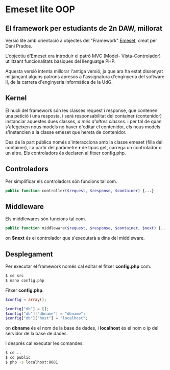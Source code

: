 # Emeset lite OOP

## El framework per estudiants de 2n DAW, millorat

Versió lite amb orientació a objectes del "Framework" [Emeset](https://github.com/Emeset-mvc/emeset-lite), creat per Dani Prados.

L'objectiu d'Emeset era introduir el patró MVC (Model- Vista-Controlador) utilitzant funcionalitats bàsiques del llenguatge PHP.

Aquesta versió intenta millorar l'antiga versió, ja que ara ha estat dissenyat mitjançant alguns patrons apresos a l'assignatura d'enginyeria del software II, de la carrera d'enginyeria informàtica de la UdG.

## Kernel

El nucli del framework són les classes request i response, que contenen una petició i una resposta, i serà responsabilitat del container (contenidor) instanciar aquestes dues classes, *a més d'altres classes*. i per tal de quan s'afegeixen nous models no haver d'editar el contenidor, els nous models s'instancien a la classe emeset que hereta de contenidor.

Des de la part pública només s'interacciona amb la classe emeset (filla del container), i a partir del paràmetre **r** de tipus get, carrega un controlador o un altre. Els controladors és declaren al fitxer config.php.

## Controladors

Per simplificar els controladors són funcions tal com.

```php
public function controller($request, $response, $container) {...}
```

## Middleware

Els middlewares són funcions tal com.

```php
public function middleware($request, $response, $container, $next) {...}
```

on **$next** és el controlador que s'executarà a dins del middleware.

## Desplegament

Per executar el framework només cal editar el fitxer **config.php** com.

```sh
$ cd src
$ nano config.php
```

Fitxer **config.php**.

```php
$config = array();

$config["db"] = [];
$config["db"]["dbname"] = "dbname";
$config["db"]["host"] = "localhost";
```

on **dbname** és el nom de la base de dades, i **localhost** és el nom o ip del servidor de la base de dades.

I després cal executar les comandes.

```sh
$ cd ..
$ cd public
$ php -s localhost:8081
```
